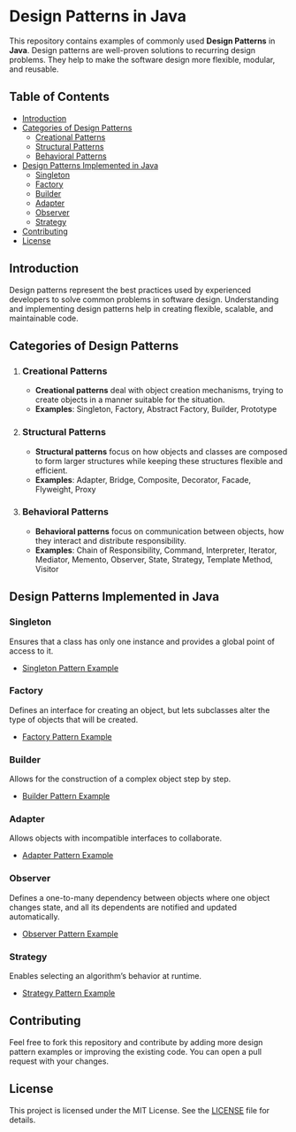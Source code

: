 # Design Patterns in Java

This repository contains examples of commonly used **Design Patterns** in **Java**. Design patterns are well-proven solutions to recurring design problems. They help to make the software design more flexible, modular, and reusable.

## Table of Contents

- [Introduction](#introduction)
- [Categories of Design Patterns](#categories-of-design-patterns)
    - [Creational Patterns](#creational-patterns)
    - [Structural Patterns](#structural-patterns)
    - [Behavioral Patterns](#behavioral-patterns)
- [Design Patterns Implemented in Java](#design-patterns-implemented-in-java)
    - [Singleton](#singleton)
    - [Factory](#factory)
    - [Builder](#builder)
    - [Adapter](#adapter)
    - [Observer](#observer)
    - [Strategy](#strategy)
- [Contributing](#contributing)
- [License](#license)

## Introduction

Design patterns represent the best practices used by experienced developers to solve common problems in software design. Understanding and implementing design patterns help in creating flexible, scalable, and maintainable code.

## Categories of Design Patterns

1. ### Creational Patterns
    - **Creational patterns** deal with object creation mechanisms, trying to create objects in a manner suitable for the situation.
    - **Examples**: Singleton, Factory, Abstract Factory, Builder, Prototype

2. ### Structural Patterns
    - **Structural patterns** focus on how objects and classes are composed to form larger structures while keeping these structures flexible and efficient.
    - **Examples**: Adapter, Bridge, Composite, Decorator, Facade, Flyweight, Proxy

3. ### Behavioral Patterns
    - **Behavioral patterns** focus on communication between objects, how they interact and distribute responsibility.
    - **Examples**: Chain of Responsibility, Command, Interpreter, Iterator, Mediator, Memento, Observer, State, Strategy, Template Method, Visitor

## Design Patterns Implemented in Java

### Singleton
Ensures that a class has only one instance and provides a global point of access to it.
- [Singleton Pattern Example](src/main/java/patterns/creational/singleton/Singleton.java)

### Factory
Defines an interface for creating an object, but lets subclasses alter the type of objects that will be created.
- [Factory Pattern Example](src/main/java/patterns/creational/factory/Factory.java)

### Builder
Allows for the construction of a complex object step by step.
- [Builder Pattern Example](src/main/java/patterns/creational/builder/Builder.java)

### Adapter
Allows objects with incompatible interfaces to collaborate.
- [Adapter Pattern Example](src/main/java/patterns/structural/adapter/Adapter.java)

### Observer
Defines a one-to-many dependency between objects where one object changes state, and all its dependents are notified and updated automatically.
- [Observer Pattern Example](src/main/java/patterns/behavioral/observer/Observer.java)

### Strategy
Enables selecting an algorithm’s behavior at runtime.
- [Strategy Pattern Example](src/main/java/patterns/behavioral/strategy/Strategy.java)

## Contributing

Feel free to fork this repository and contribute by adding more design pattern examples or improving the existing code. You can open a pull request with your changes.

## License

This project is licensed under the MIT License. See the [LICENSE](LICENSE) file for details.
